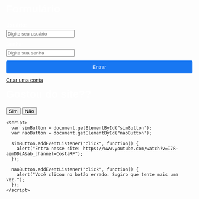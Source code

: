 <!DOCTYPE html>
<html>
<head>
  <title>siteTest</title>
  <style>
    body {
      font-family: Arial, sans-serif;
      background-image: url("11.png");
      background-size: cover;
      background-position: center;
      display: flex;
      justify-content: center;
      align-items: center;
      height: 100vh;
      margin: 0;
    }

    .container {
      background-color: rgba(186, 59, 59, 0.9);
      border-radius: 8px;
      padding: 20px;
      box-shadow: 0 2px 4px rgba(0, 0, 0, 0.2);
      width: 300px;
      text-align: center;
    }

    .container h1 {
      margin-top: 0;
      color: white;
    }

    .logo {
      width: 100px;
      height: 100px;
      margin: 0 auto 20px;
      background-image: url("11.png");
      background-size: contain;
      background-repeat: no-repeat;
    }

    .form-group {
      margin-bottom: 10px;
    }

    .form-group label {
      display: block;
      font-weight: bold;
      margin-bottom: 5px;
      color: white;
    }

    .form-group input[type="text"],
    .form-group input[type="password"] {
      width: 100%;
      padding: 8px;
      border-radius: 4px;
      border: 1px solid #ccc;
    }

    .form-group button {
      width: 100%;
      padding: 10px;
      background-color: #1877f2;
      color: white;
      border: none;
      border-radius: 4px;
      cursor: pointer;
    }

    .form-group button:hover {
      background-color: #1559a5;
    }

    .toggle-link {
      margin-top: 10px;
    }

    .site-like {
      color: white;
    }
  </style>
</head>
<body>
  <div class="container">
    <div class="logo"></div>
    <h1>Formulário</h1>
    <div id="loginForm">
      <form>
        <div class="form-group">
          <label for="username">Usuário:</label>
          <input type="text" id="username" placeholder="Digite seu usuário" required>
        </div>
        <div class="form-group">
          <label for="password">Senha:</label>
          <input type="password" id="password" placeholder="Digite sua senha" required>
        </div>
        <div class="form-group">
          <button type="submit">Entrar</button>
        </div>
        <div class="toggle-link">
          <a href="#" onclick="toggleForm('registerForm')">Criar uma conta</a>
        </div>
      </form>
    </div>
    <div id="registerForm" style="display: none;">
      <form>
        <div class="form-group">
          <label for="newUsername">Novo Usuário:</label>
          <input type="text" id="newUsername" placeholder="Digite seu novo usuário" required>
        </div>
        <div class="form-group">
          <label for="newPassword">Nova Senha:</label>
          <input type="password" id="newPassword" placeholder="Digite sua nova senha" required>
        </div>
        <div class="form-group">
          <button type="submit">Cadastrar</button>
        </div>
        <div class="toggle-link">
          <a href="#" onclick="toggleForm('loginForm')">Voltar para o login</a>
        </div>
      </form>
    </div>
    <h1 class="site-like">Gostou do site??</h1>
    <button class="button" id="simButton">Sim</button>
    <button class="button button-no" id="naoButton">Não</button>

    <script>
      var simButton = document.getElementById("simButton");
      var naoButton = document.getElementById("naoButton");
    
      simButton.addEventListener("click", function() {
        alert("Entra nesse site: https://www.youtube.com/watch?v=I7R-aemDDiA&ab_channel=CostaRF");
      });
    
      naoButton.addEventListener("click", function() {
        alert("Você clicou no botão errado. Sugiro que tente mais uma vez.");
      });
    </script>
  </div>
</body>
<script>
  function toggleForm(formId) {
    var loginForm = document.getElementById('loginForm');
    var registerForm = document.getElementById('registerForm');

    if (formId === 'loginForm') {
      loginForm.style.display = 'block';
      registerForm.style.display = 'none';
    } else {
      loginForm.style.display = 'none';
      registerForm.style.display = 'block';
    }
  }
</script>
</html>

